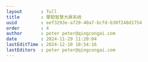 ```yaml
---
layout       : full
title        : 擎聪智慧大屏系统
uuid         : eef3293e-a729-40a7-bcfd-b30f248d1754
order        : 4
author       : peter peter@qingcongai.com
date         : 2024-11-29 11:20:04
lastEditTime : 2024-12-10 10:54:16
lastEditors  : peter peter@qingcongai.com
---
```


<script setup lang="ts">
import { defineClientComponent } from 'vitepress'
const userStore = useUserStore(piniaInstance)
const Index = defineClientComponent(async () => {
  if(userStore.token === ''){
    await userStore.showLoginModal()
  }
  return import('./Index.vue')
})
</script>
<Index></Index>
